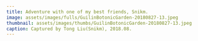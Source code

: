 ```yaml
---
title: Adventure with one of my best friends, Snikm.
image: assets/images/fulls/GuilinBotonicGarden-20180827-13.jpeg
thumbnail: assets/images/thumbs/GuilinBotonicGarden-20180827-13.jpeg
caption: Captured by Tong Liu(Snikm), 2018.08.
---
```

